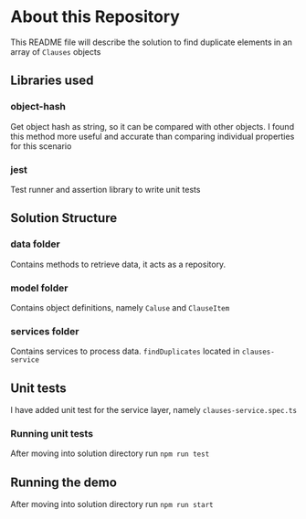 # About this Repository

This README file will describe the solution to find duplicate elements in an array of `Clauses` objects

## Libraries used
### object-hash
Get object hash as string, so it can be compared with other objects. I found this method more useful and accurate than comparing individual properties for this scenario

### jest
Test runner and assertion library to write unit tests

## Solution Structure
### data folder
Contains methods to retrieve data, it acts as a repository.

### model folder
Contains object definitions, namely `Caluse` and `ClauseItem`

### services folder
Contains services to process data. `findDuplicates` located in `clauses-service`

## Unit tests
I have added unit test for the service layer, namely `clauses-service.spec.ts`

### Running unit tests
After moving into solution directory run
`npm run test`


## Running the demo
After moving into solution directory run
`npm run start`
